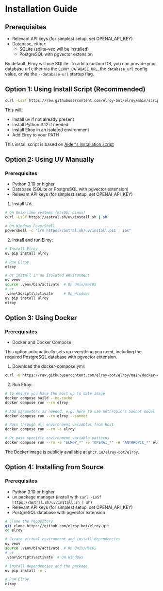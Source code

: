 # Installation Guide

## Prerequisites

- Relevant API keys (for simplest setup, set OPENAI_API_KEY)
- Database, either:
    - SQLite (sqlite-vec will be installed)
    - PostgreSQL with pgvector extension

By default, Elroy will use SQLite. To add a custom DB, you can provide your database url either via the `ELROY_DATABASE_URL`, the `database_url` config value, or via the `--database-url` startup flag.

## Option 1: Using Install Script (Recommended)

```bash
curl -LsSf https://raw.githubusercontent.com/elroy-bot/elroy/main/scripts/uv-installer.sh | sh
```

This will:
- Install uv if not already present
- Install Python 3.12 if needed
- Install Elroy in an isolated environment
- Add Elroy to your PATH

This install script is based on [Aider's installation script](https://aider.chat/2025/01/15/uv.html)

## Option 2: Using UV Manually

### Prerequisites
- Python 3.10 or higher
- Database (SQLite or PostgreSQL with pgvector extension)
- Relevant API keys (for simplest setup, set OPENAI_API_KEY)

1. Install UV:
```bash
# On Unix-like systems (macOS, Linux)
curl -LsSf https://astral.sh/uv/install.sh | sh

# On Windows PowerShell
powershell -c "irm https://astral.sh/uv/install.ps1 | iex"
```

2. Install and run Elroy:
```bash
# Install Elroy
uv pip install elroy

# Run Elroy
elroy

# Or install in an isolated environment
uv venv
source .venv/bin/activate  # On Unix/macOS
# or
.venv\Scripts\activate     # On Windows
uv pip install elroy
elroy
```

## Option 3: Using Docker

### Prerequisites
- Docker and Docker Compose

This option automatically sets up everything you need, including the required PostgreSQL database with pgvector extension.

1. Download the docker-compose.yml:
```bash
curl -O https://raw.githubusercontent.com/elroy-bot/elroy/main/docker-compose.yml
```

2. Run Elroy:
```bash
# to ensure you have the most up to date image
docker compose build --no-cache
docker compose run --rm elroy

# Add parameters as needed, e.g. here to use Anthropic's Sonnet model
docker compose run --rm elroy --sonnet

# Pass through all environment variables from host
docker compose run --rm -e elroy

# Or pass specific environment variable patterns
docker compose run --rm -e "ELROY_*" -e "OPENAI_*" -e "ANTHROPIC_*" elroy
```

The Docker image is publicly available at `ghcr.io/elroy-bot/elroy`.

## Option 4: Installing from Source

### Prerequisites
- Python 3.10 or higher
- uv package manager (install with `curl -LsSf https://astral.sh/uv/install.sh | sh`)
- Relevant API keys (for simplest setup, set OPENAI_API_KEY)
- PostgreSQL database with pgvector extension

```bash
# Clone the repository
git clone https://github.com/elroy-bot/elroy.git
cd elroy

# Create virtual environment and install dependencies
uv venv
source .venv/bin/activate  # On Unix/MacOS
# or
.venv\Scripts\activate  # On Windows

# Install dependencies and the package
uv pip install -e .

# Run Elroy
elroy
```
